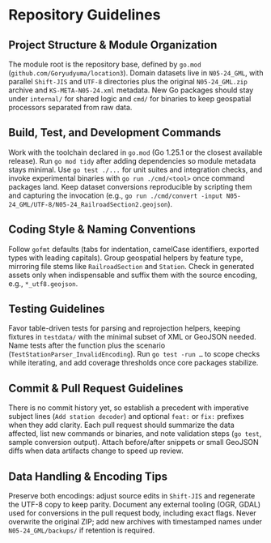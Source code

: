 # Repository Guidelines

## Project Structure & Module Organization
The module root is the repository base, defined by `go.mod` (`github.com/Goryudyuma/location3`). Domain datasets live in `N05-24_GML`, with parallel `Shift-JIS` and `UTF-8` directories plus the original `N05-24_GML.zip` archive and `KS-META-N05-24.xml` metadata. New Go packages should stay under `internal/` for shared logic and `cmd/` for binaries to keep geospatial processors separated from raw data.

## Build, Test, and Development Commands
Work with the toolchain declared in `go.mod` (Go 1.25.1 or the closest available release). Run `go mod tidy` after adding dependencies so module metadata stays minimal. Use `go test ./...` for unit suites and integration checks, and invoke experimental binaries with `go run ./cmd/<tool>` once command packages land. Keep dataset conversions reproducible by scripting them and capturing the invocation (e.g., `go run ./cmd/convert -input N05-24_GML/UTF-8/N05-24_RailroadSection2.geojson`).

## Coding Style & Naming Conventions
Follow `gofmt` defaults (tabs for indentation, camelCase identifiers, exported types with leading capitals). Group geospatial helpers by feature type, mirroring file stems like `RailroadSection` and `Station`. Check in generated assets only when indispensable and suffix them with the source encoding, e.g., `*_utf8.geojson`.

## Testing Guidelines
Favor table-driven tests for parsing and reprojection helpers, keeping fixtures in `testdata/` with the minimal subset of XML or GeoJSON needed. Name tests after the function plus the scenario (`TestStationParser_InvalidEncoding`). Run `go test -run …` to scope checks while iterating, and add coverage thresholds once core packages stabilize.

## Commit & Pull Request Guidelines
There is no commit history yet, so establish a precedent with imperative subject lines (`Add station decoder`) and optional `feat:` or `fix:` prefixes when they add clarity. Each pull request should summarize the data affected, list new commands or binaries, and note validation steps (`go test`, sample conversion output). Attach before/after snippets or small GeoJSON diffs when data artifacts change to speed up review.

## Data Handling & Encoding Tips
Preserve both encodings: adjust source edits in `Shift-JIS` and regenerate the UTF-8 copy to keep parity. Document any external tooling (OGR, GDAL) used for conversions in the pull request body, including exact flags. Never overwrite the original ZIP; add new archives with timestamped names under `N05-24_GML/backups/` if retention is required.
